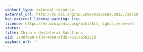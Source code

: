```yaml
---
content_type: external-resource
external_url: http://dx.doi.org/10.1080/0163660X.2012.726428
has_external_license_warning: true
license: https://en.wikipedia.org/wiki/All_rights_reserved
status: ''
title: China's Unilateral Sanctions
uid: 3248fba0-6f34-40a9-8fdb-731c76582c1d
wayback_url: ''
---
```


